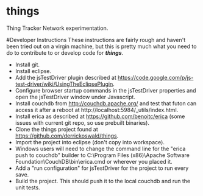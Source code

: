 things
======

Thing Tracker Network experimentation.

#Developer Instructions
These instructions are fairly rough and haven't been tried out on a virgin machine, but this is pretty much what you need to do to contribute to or develop code for **_things_**.
* Install git.
* Install eclipse.
* Add the jsTestDriver plugin described at https://code.google.com/p/js-test-driver/wiki/UsingTheEclipsePlugin.
* Configure browser startup commands in the jsTestDriver properties and open the jsTestDriver window under Javascript.
* Install couchdb from http://couchdb.apache.org/ and test that futon can access it after a reboot at http://localhost:5984/_utils/index.html.
* Install erica as described at https://github.com/benoitc/erica (some issues with current git repo, so use prebuilt binaries).
* Clone the things project found at https://github.com/derrickoswald/things.
* Import the project into eclipse (don't copy into workspace).
* Windows users will need to change the command line for the "erica push to couchdb" builder to C:\Program Files (x86)\Apache Software Foundation\CouchDB\bin\erica.cmd or wherever you placed it.
* Add a "run configuration" for jsTestDriver for the project to run every save.
* Build the project. This should push it to the local couchdb and run the unit tests.



